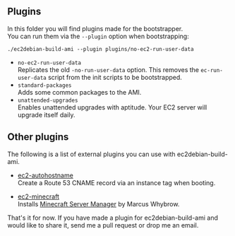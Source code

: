 ## Plugins ##
In this folder you will find plugins made for the bootstrapper.  
You can run them via the ``--plugin`` option when bootstrapping:  
```
./ec2debian-build-ami --plugin plugins/no-ec2-run-user-data
```

* ``no-ec2-run-user-data``  
  Replicates the old ``-no-run-user-data`` option. This removes the ``ec-run-user-data`` script from the init scripts to be bootstrapped.
* ``standard-packages``  
  Adds some common packages to the AMI.
* ``unattended-upgrades``  
  Enables unattended upgrades with aptitude. Your EC2 server will upgrade itself daily.

## Other plugins ##
The following is a list of external plugins you can use with ec2debian-build-ami.

* [ec2-autohostname](https://github.com/secoya/ec2-autohostname)  
  Create a Route 53 CNAME record via an instance tag when booting.

* [ec2-minecraft](https://github.com/andsens/ec2-minecraft)  
  Installs [Minecraft Server Manager](http://marcuswhybrow.net/minecraft-server-manager/) by Marcus Whybrow.

That's it for now. If you have made a plugin for ec2debian-build-ami and would like to share it,
send me a pull request or drop me an email.
